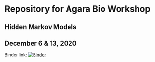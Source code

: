 # Repository for Agara Bio Workshop 
## Hidden Markov Models 
## December 6 & 13, 2020 

Binder link: 
[![Binder](https://mybinder.org/badge_logo.svg)](https://mybinder.org/v2/gh/scarioscia/hmm_workshop/HEAD)
